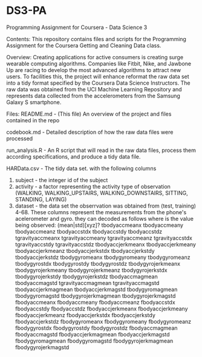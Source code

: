 # DS3-PA
Programming Assignment for Coursera - Data Science 3 

Contents:
This repository contains files and scripts for the Programming Assignment for the Coursera Getting and Cleaning Data class.

Overview:
Creating applications for active consumers is creating surge wearable computing algorithms.  Companies like Fitbit, Nike, and Jawbone Up are racing to develop the most advanced algorithms to attract new users. To facilities this, the project will enhance reformat the raw data set into a tidy format specified by the Coursera Data Science Instructors.  The raw data was obtained from the UCI Machine Learning Repository and represents data collected from the accelerometers from the Samsung Galaxy S smartphone. 

Files:
README.md - (This file) An overview of the project and files contained in the repo

codebook.md - Detailed description of how the raw data files were processed

run_analysis.R - An R script that will read in the raw data files, process them according specifications, and produce a tidy data file.

HARData.csv - The tidy data set. with the following columns
 1. subject - the integer id of the subject
 2. activity - a factor representing the activity type of observation 
    (WALKING, WALKING_UPSTAIRS, WALKING_DOWNSTAIRS, SITTING, STANDING, LAYING)
 3. dataset - the data set the obserrvation was obtained from (test, training)
 4-68. These columns represent the measurements from the phone's acelerometer and gyro. 
    they can decoded as follows where <measurement> is the value being observed:
    <measurement>(mean|std)[xyz]?
        tbodyaccmeanx
        tbodyaccmeany
        tbodyaccmeanz
        tbodyaccstdx
        tbodyaccstdy
        tbodyaccstdz
        tgravityaccmeanx
        tgravityaccmeany
        tgravityaccmeanz
        tgravityaccstdx
        tgravityaccstdy
        tgravityaccstdz
        tbodyaccjerkmeanx
        tbodyaccjerkmeany
        tbodyaccjerkmeanz
        tbodyaccjerkstdx
        tbodyaccjerkstdy
        tbodyaccjerkstdz
        tbodygyromeanx
        tbodygyromeany
        tbodygyromeanz
        tbodygyrostdx
        tbodygyrostdy
        tbodygyrostdz
        tbodygyrojerkmeanx
        tbodygyrojerkmeany
        tbodygyrojerkmeanz
        tbodygyrojerkstdx
        tbodygyrojerkstdy
        tbodygyrojerkstdz
        tbodyaccmagmean
        tbodyaccmagstd
        tgravityaccmagmean
        tgravityaccmagstd
        tbodyaccjerkmagmean
        tbodyaccjerkmagstd
        tbodygyromagmean
        tbodygyromagstd
        tbodygyrojerkmagmean
        tbodygyrojerkmagstd
        fbodyaccmeanx
        fbodyaccmeany
        fbodyaccmeanz
        fbodyaccstdx
        fbodyaccstdy
        fbodyaccstdz
        fbodyaccjerkmeanx
        fbodyaccjerkmeany
        fbodyaccjerkmeanz
        fbodyaccjerkstdx
        fbodyaccjerkstdy
        fbodyaccjerkstdz
        fbodygyromeanx
        fbodygyromeany
        fbodygyromeanz
        fbodygyrostdx
        fbodygyrostdy
        fbodygyrostdz
        fbodyaccmagmean
        fbodyaccmagstd
        fbodyaccjerkmagmean
        fbodyaccjerkmagstd
        fbodygyromagmean
        fbodygyromagstd
        fbodygyrojerkmagmean
        fbodygyrojerkmagstd